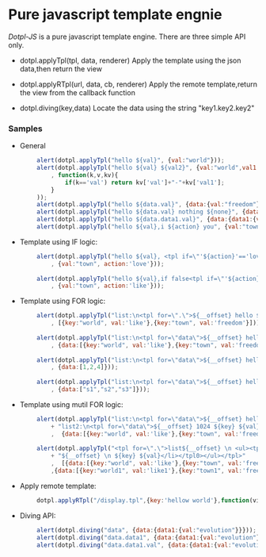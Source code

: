 Pure javascript template engnie
===============================================
*Dotpl-JS* is a pure javascript template engine.
There are three simple API only.

* dotpl.applyTpl(tpl, data, renderer)
Apply the template using the json data,then return the view

* dotpl.applyRTpl(url, data, cb, renderer)
Apply the remote template,return the view from the callback function

* dotpl.diving(key,data)
Locate the data using the string "key1.key2.key2"

### Samples
* General
```javascript
		alert(dotpl.applyTpl("hello ${val}", {val:"world"})); 
		alert(dotpl.applyTpl("hello ${val} ${val2}", {val:"world",val1:"wide-web",val2:"good"}
			, function(k,v,kv){ 
				if(k=='val') return kv['val']+"-"+kv['val1']; 
			}
		)); 
		alert(dotpl.applyTpl("hello ${data.val}", {data:{val:"freedom"}})); 
		alert(dotpl.applyTpl("hello ${data.val} nothing ${none}", {data:{val:"freedom"}})); 
		alert(dotpl.applyTpl("hello ${data.data1.val}", {data:{data1:{val:"evolution"}}})); 
		alert(dotpl.applyTpl("hello ${val},i ${action} you", {val:"town", action:'love'}));
```		
* Template using IF logic:
```javascript
		alert(dotpl.applyTpl("hello ${val}, <tpl if=\"'${action}'=='love'\">i ${action} you</tpl>"
			, {val:"town", action:'love'})); 
		
		alert(dotpl.applyTpl("hello ${val},if false<tpl if=\"'${action}'=='love'\">i ${action} you</tpl>"
			, {val:"town", action:'like'}));
```		
* Template using FOR logic:
```javascript
		alert(dotpl.applyTpl("list:\n<tpl for=\".\">${__offset} hello ${key} ${val}\n</tpl>"
			, [{key:"world", val:'like'},{key:"town", val:'freedom'}])); 
		
		alert(dotpl.applyTpl("list:\n<tpl for=\"data\">${__offset} hello ${key} ${val}\n</tpl>"
			, {data:[{key:"world", val:'like'},{key:"town", val:'freedom'}]})); 
		
		alert(dotpl.applyTpl("list:\n<tpl for=\"data\">${__offset} hello ${__val} \n</tpl>"
			, {data:[1,2,4]}));
		
		alert(dotpl.applyTpl("list:\n<tpl for=\"data\">${__offset} hello ${__val} \n</tpl>"
			, {data:["s1","s2","s3"]}));
```		
* Template using mutil FOR logic:
```javascript
		alert(dotpl.applyTpl("list:\n<tpl for=\"data\">${__offset} hello ${key} ${val}\n</tpl>"
			+ "list2:\n<tpl for=\"data\">${__offset} 1024 ${key} ${val}\n</tpl>"
			,  {data:[{key:"world", val:'like'},{key:"town", val:'freedom'}]}));
		
		alert(dotpl.applyTpl("<tpl for=\".\">list${__offset} \n <ul><tpl0 for=\"data\"><li>"
			+ "${__offset} \n ${key} ${val}</li></tpl0></ul></tpl>"
			,  [{data:[{key:"world", val:'like'},{key:"town", val:'freedom'}]}
			,{data:[{key:"world1", val:'like1'},{key:"town1", val:'freedom1'}]}]));
```		
* Apply remote template:
```javascript
		dotpl.applyRTpl("/display.tpl",{key:'hellow world'},function(view){alert(view);});
```		
* Diving API:
```javascript
		alert(dotpl.diving("data", {data:{data1:{val:"evolution"}}})); 
		alert(dotpl.diving("data.data1", {data:{data1:{val:"evolution"}}})); 
		alert(dotpl.diving("data.data1.val", {data:{data1:{val:"evolution"}}}));
```	